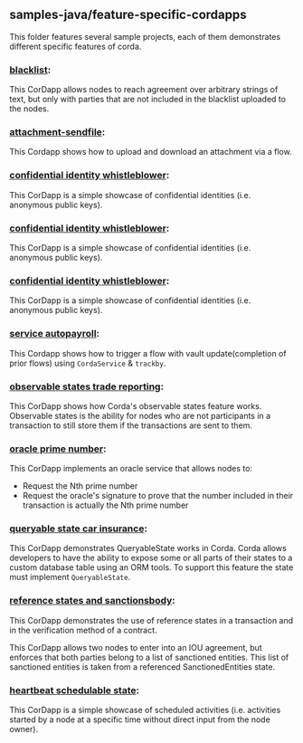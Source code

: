## samples-java/feature-specific-cordapps

This folder features several sample projects, each of them demonstrates different specific features of corda.

### [blacklist](./attachment-blacklist):
This CorDapp allows nodes to reach agreement over arbitrary strings of text, but only with parties that are not included in the blacklist uploaded to the nodes.

### [attachment-sendfile](./attachment-sendfile):
This Cordapp shows how to upload and download an attachment via a flow.

### [confidential identity whistleblower](./confidentialidentity-whistleblower):
This CorDapp is a simple showcase of confidential identities (i.e. anonymous public keys).

### [confidential identity whistleblower](./confidentialidentity-whistleblower):
This CorDapp is a simple showcase of confidential identities (i.e. anonymous public keys).

### [confidential identity whistleblower](./confidentialidentity-whistleblower):
This CorDapp is a simple showcase of confidential identities (i.e. anonymous public keys).

### [service autopayroll](./cordaservice-autopayroll):
This Cordapp shows how to trigger a flow with vault update(completion of prior flows) using `CordaService` & `trackby`.

### [observable states trade reporting](./observablestates-tradereporting):
This CorDapp shows how Corda's observable states feature works. Observable states is the ability for nodes who are not participants in a transaction to still store them if the transactions are sent to them.

### [oracle prime number](./oracle-primenumber):
This CorDapp implements an oracle service that allows nodes to:

* Request the Nth prime number
* Request the oracle's signature to prove that the number included in their transaction is actually the Nth prime number

### [queryable state car insurance](./queryablestate-carinsurance):
This CorDapp demonstrates QueryableState works in Corda. Corda allows developers to have the ability to expose some or all parts of their states to a custom database table using an ORM tools. To support this feature the state must implement `QueryableState`.

### [reference states and sanctionsbody](./referencestates-sanctionsbody):
This CorDapp demonstrates the use of reference states in a transaction and in the verification method of a contract.

This CorDapp allows two nodes to enter into an IOU agreement, but enforces that both parties belong to a list of sanctioned entities. This list of sanctioned entities is taken from a referenced SanctionedEntities state.

### [heartbeat schedulable state](./schedulablestate-heartbeat):
This CorDapp is a simple showcase of scheduled activities (i.e. activities started by a node at a specific time without direct input from the node owner).

